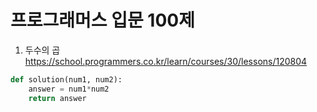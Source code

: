 # 프로그래머스 입문 100제

1. 두수의 곱
https://school.programmers.co.kr/learn/courses/30/lessons/120804
```python
def solution(num1, num2):
    answer = num1*num2
    return answer
```
